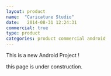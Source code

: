 ```yaml
---
layout: product
name:  "Caricature Studio"
date:   2014-08-31 12:24:31
commercial: true
type: product
categories: product commercial android
---
```


This is a new Android Project !

<p class="alert alert-error">this page is under construction.</p>